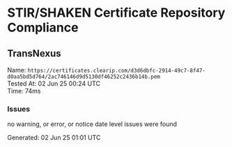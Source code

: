 # STIR/SHAKEN Certificate Repository Compliance

## TransNexus

Name: `https://certificates.clearip.com/d3d6dbfc-2914-49c7-8f47-d0aa5bd5d764/2ac746146d9d5130df46252c2436b14b.pem`\
Tested At: 02 Jun 25 00:24 UTC\
Time: 74ms

### Issues

no warning, or error, or notice date level issues were found

Generated: 02 Jun 25 01:01 UTC